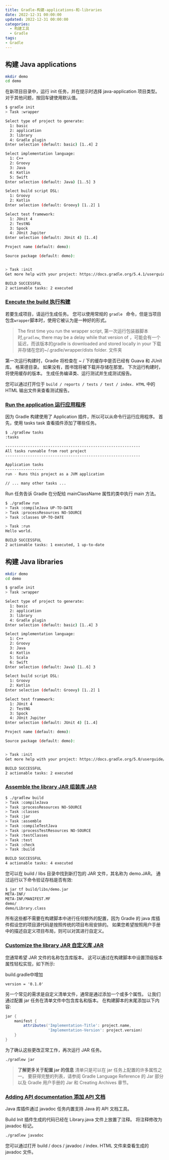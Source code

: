 ```yaml
---
title: Gradle-构建-applications-和-libraries
date: 2022-12-31 00:00:00
updated: 2022-12-31 00:00:00
categories:
  - 构建工具
  - Gradle
tags:
- Gradle
---
```


## 构建 Java applications

```sh
mkdir demo
cd demo
```

在新项目目录中，运行 init 任务，并在提示时选择 java-application 项目类型。 对于其他问题，按回车键使用默认值。

```sh
$ gradle init
> Task :wrapper

Select type of project to generate:
  1: basic
  2: application
  3: library
  4: Gradle plugin
Enter selection (default: basic) [1..4] 2

Select implementation language:
  1: C++
  2: Groovy
  3: Java
  4: Kotlin
  5: Swift
Enter selection (default: Java) [1..5] 3

Select build script DSL:
  1: Groovy
  2: Kotlin
Enter selection (default: Groovy) [1..2] 1

Select test framework:
  1: JUnit 4
  2: TestNG
  3: Spock
  4: JUnit Jupiter
Enter selection (default: JUnit 4) [1..4]

Project name (default: demo):

Source package (default: demo):


> Task :init
Get more help with your project: https://docs.gradle.org/5.4.1/userguide/tutorial_java_projects.html

BUILD SUCCESSFUL
2 actionable tasks: 2 executed
```
<!-- more -->

### [Execute the build 执行构建](https://guides.gradle.org/building-java-applications/#execute_the_build)

若要生成项目，请运行生成任务。 您可以使用常规的 `gradle ` 命令，但是当项目包含`wrapper`脚本时，使用它被认为是一种好的形式。

> The first time you run the wrapper script, 第一次运行包装器脚本时,`gradlew`, there may be a delay while that version of ，可能会有一个延迟，而该版本的gradle is downloaded and stored locally in your 下载并存储在您的~/.gradle/wrapper/dists folder. 文件夹

第一次运行构建时，Gradle 将检查在 ~ / 下的缓存中是否已经有 Guava 和 JUnit 库。 格莱德目录。 如果没有，图书馆将被下载并存储在那里。 下次运行构建时，将使用缓存的版本。 生成任务编译类、运行测试并生成测试报告。

您可以通过打开位于 `build / reports / tests / test / index. HTML` 中的 HTML 输出文件来查看测试报告。

### [Run the application 运行应用程序](https://guides.gradle.org/building-java-applications/#run_the_application)

因为 Gradle 构建使用了 Application 插件，所以可以从命令行运行应用程序。 首先，使用 tasks task 查看插件添加了哪些任务。

```sh
$ ./gradlew tasks
:tasks

------------------------------------------------------------
All tasks runnable from root project
------------------------------------------------------------

Application tasks
-----------------
run - Runs this project as a JVM application

// ... many other tasks ...
```

Run 任务告诉 Gradle 在分配给 mainClassName 属性的类中执行 main 方法。

```sh
$ ./gradlew run
> Task :compileJava UP-TO-DATE
> Task :processResources NO-SOURCE
> Task :classes UP-TO-DATE

> Task :run
Hello world.

BUILD SUCCESSFUL
2 actionable tasks: 1 executed, 1 up-to-date
```

## 构建 Java libraries

```sh
mkdir demo
cd demo
```

```sh
$ gradle init
> Task :wrapper

Select type of project to generate:
  1: basic
  2: application
  3: library
  4: Gradle plugin
Enter selection (default: basic) [1..4] 3

Select implementation language:
  1: C++
  2: Groovy
  3: Java
  4: Kotlin
  5: Scala
  6: Swift
Enter selection (default: Java) [1..6] 3

Select build script DSL:
  1: Groovy
  2: Kotlin
Enter selection (default: Groovy) [1..2] 1

Select test framework:
  1: JUnit 4
  2: TestNG
  3: Spock
  4: JUnit Jupiter
Enter selection (default: JUnit 4) [1..4]

Project name (default: demo):

Source package (default: demo):


> Task :init
Get more help with your project: https://docs.gradle.org/5.0/userguide/java_library_plugin.html

BUILD SUCCESSFUL
2 actionable tasks: 2 executed
```

### [Assemble the library JAR 组装库 JAR](https://guides.gradle.org/building-java-libraries/#assemble_the_library_jar)

```sh
$ ./gradlew build
> Task :compileJava
> Task :processResources NO-SOURCE
> Task :classes
> Task :jar
> Task :assemble
> Task :compileTestJava
> Task :processTestResources NO-SOURCE
> Task :testClasses
> Task :test
> Task :check
> Task :build

BUILD SUCCESSFUL
4 actionable tasks: 4 executed
```

您可以在 build / libs 目录中找到新打包的 JAR 文件，其名称为 demo.JAR。 通过运行以下命令验证存档是否有效:

```sh
$ jar tf build/libs/demo.jar
META-INF/
META-INF/MANIFEST.MF
demo/
demo/Library.class
```

所有这些都不需要在构建脚本中进行任何额外的配置，因为 Gradle 的 java 库插件假设您的项目源代码是按照传统的项目布局安排的。 如果您希望按照用户手册中的描述自定义项目布局，则可以对其进行自定义。

### [Customize the library JAR 自定义库 JAR](https://guides.gradle.org/building-java-libraries/#customize_the_library_jar)

您通常希望 JAR 文件的名称包含库版本。 这可以通过在构建脚本中设置顶级版本属性轻松实现，如下所示:

build.gradle中增加

```
version = '0.1.0'
```

另一个常见的需求是自定义清单文件，通常是通过添加一个或多个属性。 让我们通过配置 jar 任务在清单文件中包含库名和版本。 在构建脚本的末尾添加以下内容:

```groovy
jar {
    manifest {
        attributes('Implementation-Title': project.name,
                   'Implementation-Version': project.version)
    }
}
```

为了确认这些更改正常工作，再次运行 JAR 任务。

```sh
./gradlew jar
```

> **了解更多关于配置 jar 的信息**
> 清单只是可以在 jar 任务上配置的许多属性之一。 要获得完整的列表，请参阅 Gradle Language Reference 的 Jar 部分以及 Gradle 用户手册的 Jar 和 Creating Archives 章节。

### [Adding API documentation 添加 API 文档](https://guides.gradle.org/building-java-libraries/#adding_api_documentation)

Java 库插件通过 javadoc 任务内置支持 Java 的 API 文档工具。

Build Init 插件生成的代码已经在 Library.java 文件上放置了注释。 将注释修改为 javadoc 标记。

```sh
./gradlew javadoc
```

您可以通过打开 build / docs / javadoc / index. HTML 文件来查看生成的 javadoc 文件。
